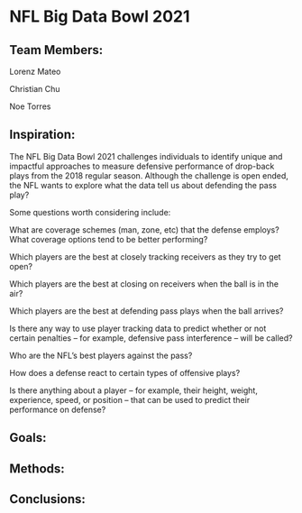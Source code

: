 # NFL Big Data Bowl 2021

## Team Members:
Lorenz Mateo

Christian Chu

Noe Torres

## Inspiration:

  The NFL Big Data Bowl 2021 challenges individuals to identify unique and impactful approaches to measure defensive performance of drop-back plays from the 2018 regular season. Although the challenge is open ended, the NFL wants to explore what the data tell us about defending the pass play?
  
 Some questions worth considering include:
 
What are coverage schemes (man, zone, etc) that the defense employs? What coverage options tend to be better performing?

Which players are the best at closely tracking receivers as they try to get open?

Which players are the best at closing on receivers when the ball is in the air?

Which players are the best at defending pass plays when the ball arrives?

Is there any way to use player tracking data to predict whether or not certain penalties – for example, defensive pass interference – will be called?

Who are the NFL’s best players against the pass?

How does a defense react to certain types of offensive plays?

Is there anything about a player – for example, their height, weight, experience, speed, or position – that can be used to predict their performance on defense?


## Goals:

## Methods:

## Conclusions:
